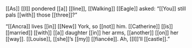 [[As]] [[I]] pondered [[a]] [[line]], [[Walking]] [[Eagle]] asked: “[[You]] still pals [[with]] those [[three]]?”

“[[Ancra]] lives [[in]] [[New]] York, so [[not]] him. [[Catherine]] [[is]] [[married]] [[with]] [[a]] daughter [[in]] her arms, [[another]] [[on]] her [[way]]. [[Louise]], [[she]]’s [[my]] [[fiancée]]. Ah, [[I]]’ll [[castle]].”
